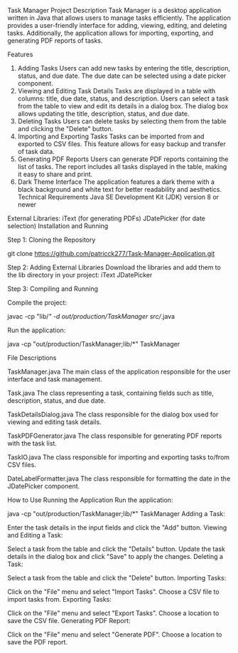 Task Manager
Project Description
Task Manager is a desktop application written in Java that allows users to manage tasks efficiently. The application provides a user-friendly interface for adding, viewing, editing, and deleting tasks. Additionally, the application allows for importing, exporting, and generating PDF reports of tasks.

Features
1. Adding Tasks
Users can add new tasks by entering the title, description, status, and due date.
The due date can be selected using a date picker component.
2. Viewing and Editing Task Details
Tasks are displayed in a table with columns: title, due date, status, and description.
Users can select a task from the table to view and edit its details in a dialog box.
The dialog box allows updating the title, description, status, and due date.
3. Deleting Tasks
Users can delete tasks by selecting them from the table and clicking the "Delete" button.
4. Importing and Exporting Tasks
Tasks can be imported from and exported to CSV files.
This feature allows for easy backup and transfer of task data.
5. Generating PDF Reports
Users can generate PDF reports containing the list of tasks.
The report includes all tasks displayed in the table, making it easy to share and print.
6. Dark Theme Interface
The application features a dark theme with a black background and white text for better readability and aesthetics.
Technical Requirements
Java SE Development Kit (JDK) version 8 or newer

External Libraries:
iText (for generating PDFs)
JDatePicker (for date selection)
Installation and Running

Step 1: Cloning the Repository

git clone https://github.com/patricck277/Task-Manager-Application.git


Step 2: Adding External Libraries
Download the libraries and add them to the lib directory in your project:
iText
JDatePicker

Step 3: Compiling and Running

Compile the project:

javac -cp "lib/*" -d out/production/TaskManager src/*.java

Run the application:

java -cp "out/production/TaskManager;lib/*" TaskManager


File Descriptions

TaskManager.java
The main class of the application responsible for the user interface and task management.

Task.java
The class representing a task, containing fields such as title, description, status, and due date.

TaskDetailsDialog.java
The class responsible for the dialog box used for viewing and editing task details.

TaskPDFGenerator.java
The class responsible for generating PDF reports with the task list.

TaskIO.java
The class responsible for importing and exporting tasks to/from CSV files.

DateLabelFormatter.java
The class responsible for formatting the date in the JDatePicker component.

How to Use
Running the Application
Run the application:

java -cp "out/production/TaskManager;lib/*" TaskManager
Adding a Task:

Enter the task details in the input fields and click the "Add" button.
Viewing and Editing a Task:

Select a task from the table and click the "Details" button.
Update the task details in the dialog box and click "Save" to apply the changes.
Deleting a Task:

Select a task from the table and click the "Delete" button.
Importing Tasks:

Click on the "File" menu and select "Import Tasks".
Choose a CSV file to import tasks from.
Exporting Tasks:

Click on the "File" menu and select "Export Tasks".
Choose a location to save the CSV file.
Generating PDF Report:

Click on the "File" menu and select "Generate PDF".
Choose a location to save the PDF report.
